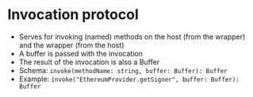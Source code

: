 # Invocation protocol
- Serves for invoking (named) methods on the host (from the wrapper) and the wrapper (from the host)
- A buffer is passed with the invocation
- The result of the invocation is also a Buffer
- Schema: `invoke(methodName: string, buffer: Buffer): Buffer`
- Example: `invoke("EthereumProvider.getSigner", buffer: Buffer): Buffer`
